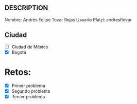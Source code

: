 ## DESCRIPTION

Nombre: Andrés Felipe Tovar Rojas
Usuario Platzi: andresftovar

## Ciudad
- [ ] Ciudad de México
- [x] Bogotá

# Retos:
  - [x] Primer problema
  - [x] Segundo problema
  - [x] Tercer problema
